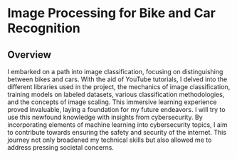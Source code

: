 # Image Processing for Bike and Car Recognition

## Overview
<p>
    I embarked on a path into image classification, focusing on distinguishing between bikes and cars. With the aid of YouTube tutorials, I delved into the different libraries used in the project, the mechanics of image classification, training models on labeled datasets, various classification methodologies, and the concepts of image scaling. This immersive learning experience proved invaluable, laying a foundation for my future endeavors.
    I will try to use this newfound knowledge with insights from cybersecurity. 
    By incorporating elements of machine learning into cybersecurity topics, I aim to contribute towards ensuring the safety and security of the internet. This journey not only broadened my technical skills but also allowed me to address pressing societal concerns.
  </p>
